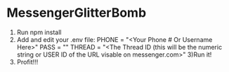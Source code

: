 # MessengerGlitterBomb

1) Run npm install
2) Add and edit your .env file:
  PHONE = "<Your Phone # Or Username Here>"
  PASS = "<Your Password>"
  THREAD = "<The Thread ID (this will be the numeric string or USER ID of the URL visable on messenger.com>"
3)Run it! 
4) Profit!!!
